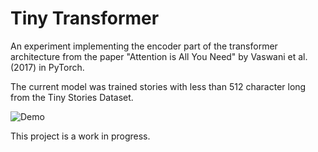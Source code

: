 # Tiny Transformer

An experiment implementing the encoder part of the transformer architecture from the paper "Attention is All You Need" by Vaswani et al. (2017) in PyTorch.

The current model was trained stories with less than 512 character long from the Tiny Stories Dataset.

![Demo](test.gif)

This project is a work in progress.
